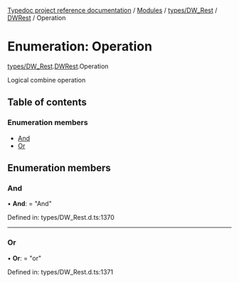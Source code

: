 [Typedoc project reference documentation](../README.md) / [Modules](../modules.md) / [types/DW_Rest](../modules/types_dw_rest.md) / [DWRest](../modules/types_dw_rest.dwrest.md) / Operation

# Enumeration: Operation

[types/DW_Rest](../modules/types_dw_rest.md).[DWRest](../modules/types_dw_rest.dwrest.md).Operation

Logical combine operation

## Table of contents

### Enumeration members

- [And](types_dw_rest.dwrest.operation.md#and)
- [Or](types_dw_rest.dwrest.operation.md#or)

## Enumeration members

### And

• **And**: = "And"

Defined in: types/DW_Rest.d.ts:1370

___

### Or

• **Or**: = "or"

Defined in: types/DW_Rest.d.ts:1371
